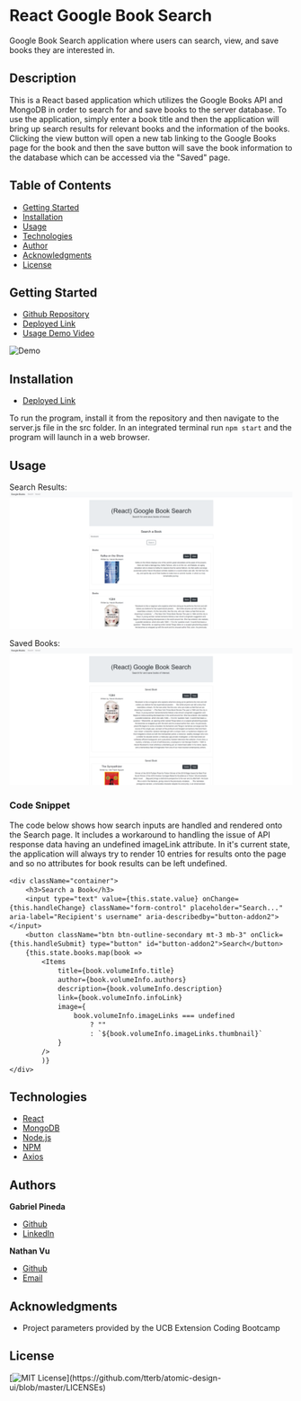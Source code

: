 # React Google Book Search
Google Book Search application where users can search, view, and save books they are interested in.

## Description
This is a React based application which utilizes the Google Books API and MongoDB in order to search for and save books to the server database. To use the application, simply enter a book title and then the application will bring up search results for relevant books and the information of the books. Clicking the view button will open a new tab linking to the Google Books page for the book and then the save button will save the book information to the database which can be accessed via the "Saved" page.

## Table of Contents
* [Getting Started](#getting-started)
* [Installation](#installation)
* [Usage](#usage)
* [Technologies](#technologies)
* [Author](#author)
* [Acknowledgments](#acknowledgments)
* [License](#license)

## Getting Started
* [Github Repository](https://github.com/nathanmvu/react-book-search)
* [Deployed Link](https://desolate-inlet-50471.herokuapp.com/)
* [Usage Demo Video](https://drive.google.com/file/d/1JAu-LMIW0I-uX_CaP7ygxB4uHDlosKgV/view)

![Demo](./img/demo.gif)

## Installation
* [Deployed Link](https://nathanmvu.github.io/react-book-search/)

To run the program, install it from the repository and then navigate to the server.js file in the src folder. In an integrated terminal run
`npm start`
and the program will launch in a web browser.

## Usage
Search Results:
![](./img/searchResults.png)

Saved Books:
![](./img/savedBooks.png)

### Code Snippet
The code below shows how search inputs are handled and rendered onto the Search page. It includes a workaround to handling the issue of API response data having an undefined imageLink attribute. In it's current state, the application will always try to render 10 entries for results onto the page and so no attributes for book results can be left undefined.
```
<div className="container">
    <h3>Search a Book</h3>
    <input type="text" value={this.state.value} onChange={this.handleChange} className="form-control" placeholder="Search..." aria-label="Recipient's username" aria-describedby="button-addon2"></input>
    <button className="btn btn-outline-secondary mt-3 mb-3" onClick={this.handleSubmit} type="button" id="button-addon2">Search</button>
    {this.state.books.map(book => 
        <Items 
            title={book.volumeInfo.title} 
            author={book.volumeInfo.authors} 
            description={book.volumeInfo.description} 
            link={book.volumeInfo.infoLink} 
            image={
                book.volumeInfo.imageLinks === undefined
                    ? ""
                    : `${book.volumeInfo.imageLinks.thumbnail}`
            }
        />  
        )}           
</div>
```

## Technologies

* [React](https://www.react.com/)
* [MongoDB](https://www.mongodb.com/)
* [Node.js](https://nodejs.org/en/)
* [NPM](https://www.npmjs.com/)
* [Axios](https://www.npmjs.com/package/axios/)

## Authors
**Gabriel Pineda** 
- [Github](https://github.com/GabrielPineda808)
- [LinkedIn](https://www.linkedin.com/in/gabriel-pineda-a94535195/)

**Nathan Vu**
- [Github](https://github.com/nathanmvu)
- [Email](mailto:nathanvu99@gmail.com)

## Acknowledgments
* Project parameters provided by the UCB Extension Coding Bootcamp

## License
[![MIT License](https://img.shields.io/apm/l/atomic-design-ui.svg?)](https://github.com/tterb/atomic-design-ui/blob/master/LICENSEs)
